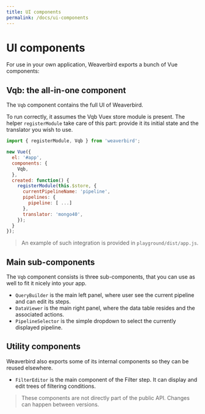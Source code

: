 ```yaml
---
title: UI components
permalink: /docs/ui-components
---
```


# UI components

For use in your own application, Weaverbird exports a bunch of Vue components:

## Vqb: the all-in-one component

The `Vqb` component contains the full UI of Weaverbird.

To run correctly, it assumes the Vqb Vuex store module is present. The helper `registerModule` take care of this part: provide it its initial state and the translator you wish to use. 

```js
import { registerModule, Vqb } from 'weaverbird';

new Vue({
  el: '#app',
  components: {
    Vqb,
  },
  created: function() {
    registerModule(this.$store, {
      currentPipelineName: 'pipeline',
      pipelines: {
        pipeline: [ ...]
      },
      translator: 'mongo40',
    });
  }
});

```

> An example of such integration is provided in `playground/dist/app.js`.

## Main sub-components

The `Vqb` component consists is three sub-components, that you can use as well to fit it nicely into your app.

- `QueryBuilder` is the main left panel, where user see the current pipeline and can edit its steps.
- `DataViewer` is the main right panel, where the data table resides and the associated actions.
- `PipelineSelector` is the simple dropdown to select the currently displayed pipeline.

## Utility components

Weaverbird also exports some of its internal components so they can be reused elsewhere.

- `FilterEditor` is the main component of the Filter step. It can display and edit trees of filtering conditions.

> These components are not directly part of the public API. Changes can happen between versions.
